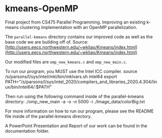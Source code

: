 # kmeans-OpenMP
Final project from CS475 Parallel Programming. Improving an existing k-means clustering implementation with an OpenMP parallelization.

The `parallel-kmeans` directory contains our improved code as well as the base code we are building off of. Source: [http://users.eecs.northwestern.edu/~wkliao/Kmeans/index.html](http://users.eecs.northwestern.edu/~wkliao/Kmeans/index.html)

Our modified files are `omp_new_kmeans.c` and `omp_new_main.c`.

To run our program, you MUST use the Intel ICC compiler.
source /s/parsons/l/sys/intel/mkl/bin/mklvars.sh intel64
export PATH="/s/parsons/l/sys/intel_2020/compilers_and_libraries_2020.4.304/linux/bin/intel64/:$PATH"

Then run using the following command inside of the parallel-kmeans directory:
./omp_new_main -a -o -n 5000 -i ./Image_data/colorBig.txt

For more information on how to run our program, please see the README file inside of the parallel-kmeans directory.

A PowerPoint Presentation and Report of our work can be found in the documentation folder.